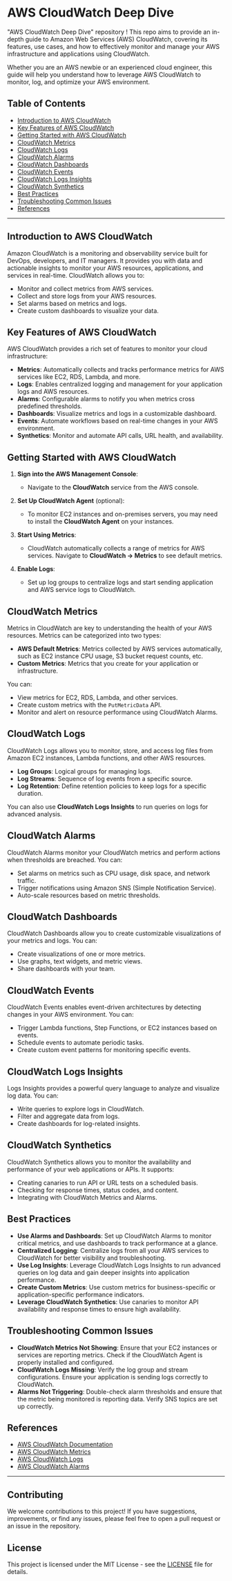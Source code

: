 # AWS CloudWatch Deep Dive

 "AWS CloudWatch Deep Dive" repository ! This repo aims to provide an in-depth guide to Amazon Web Services (AWS) CloudWatch, covering its features, use cases, and how to effectively monitor and manage your AWS infrastructure and applications using CloudWatch.

Whether you are an AWS newbie or an experienced cloud engineer, this guide will help you understand how to leverage AWS CloudWatch to monitor, log, and optimize your AWS environment.

## Table of Contents

- [Introduction to AWS CloudWatch](#introduction-to-aws-cloudwatch)
- [Key Features of AWS CloudWatch](#key-features-of-aws-cloudwatch)
- [Getting Started with AWS CloudWatch](#getting-started-with-aws-cloudwatch)
- [CloudWatch Metrics](#cloudwatch-metrics)
- [CloudWatch Logs](#cloudwatch-logs)
- [CloudWatch Alarms](#cloudwatch-alarms)
- [CloudWatch Dashboards](#cloudwatch-dashboards)
- [CloudWatch Events](#cloudwatch-events)
- [CloudWatch Logs Insights](#cloudwatch-logs-insights)
- [CloudWatch Synthetics](#cloudwatch-synthetics)
- [Best Practices](#best-practices)
- [Troubleshooting Common Issues](#troubleshooting-common-issues)
- [References](#references)

---

## Introduction to AWS CloudWatch

Amazon CloudWatch is a monitoring and observability service built for DevOps, developers, and IT managers. It provides you with data and actionable insights to monitor your AWS resources, applications, and services in real-time. CloudWatch allows you to:

- Monitor and collect metrics from AWS services.
- Collect and store logs from your AWS resources.
- Set alarms based on metrics and logs.
- Create custom dashboards to visualize your data.

## Key Features of AWS CloudWatch

AWS CloudWatch provides a rich set of features to monitor your cloud infrastructure:

- **Metrics**: Automatically collects and tracks performance metrics for AWS services like EC2, RDS, Lambda, and more.
- **Logs**: Enables centralized logging and management for your application logs and AWS resources.
- **Alarms**: Configurable alarms to notify you when metrics cross predefined thresholds.
- **Dashboards**: Visualize metrics and logs in a customizable dashboard.
- **Events**: Automate workflows based on real-time changes in your AWS environment.
- **Synthetics**: Monitor and automate API calls, URL health, and availability.
  
## Getting Started with AWS CloudWatch

1. **Sign into the AWS Management Console**:
   - Navigate to the **CloudWatch** service from the AWS console.

2. **Set Up CloudWatch Agent** (optional):
   - To monitor EC2 instances and on-premises servers, you may need to install the **CloudWatch Agent** on your instances.

3. **Start Using Metrics**:
   - CloudWatch automatically collects a range of metrics for AWS services. Navigate to **CloudWatch → Metrics** to see default metrics.

4. **Enable Logs**:
   - Set up log groups to centralize logs and start sending application and AWS service logs to CloudWatch.

## CloudWatch Metrics

Metrics in CloudWatch are key to understanding the health of your AWS resources. Metrics can be categorized into two types:

- **AWS Default Metrics**: Metrics collected by AWS services automatically, such as EC2 instance CPU usage, S3 bucket request counts, etc.
- **Custom Metrics**: Metrics that you create for your application or infrastructure.

You can:
- View metrics for EC2, RDS, Lambda, and other services.
- Create custom metrics with the `PutMetricData` API.
- Monitor and alert on resource performance using CloudWatch Alarms.

## CloudWatch Logs

CloudWatch Logs allows you to monitor, store, and access log files from Amazon EC2 instances, Lambda functions, and other AWS resources.

- **Log Groups**: Logical groups for managing logs.
- **Log Streams**: Sequence of log events from a specific source.
- **Log Retention**: Define retention policies to keep logs for a specific duration.

You can also use **CloudWatch Logs Insights** to run queries on logs for advanced analysis.

## CloudWatch Alarms

CloudWatch Alarms monitor your CloudWatch metrics and perform actions when thresholds are breached. You can:

- Set alarms on metrics such as CPU usage, disk space, and network traffic.
- Trigger notifications using Amazon SNS (Simple Notification Service).
- Auto-scale resources based on metric thresholds.

## CloudWatch Dashboards

CloudWatch Dashboards allow you to create customizable visualizations of your metrics and logs. You can:

- Create visualizations of one or more metrics.
- Use graphs, text widgets, and metric views.
- Share dashboards with your team.

## CloudWatch Events

CloudWatch Events enables event-driven architectures by detecting changes in your AWS environment. You can:

- Trigger Lambda functions, Step Functions, or EC2 instances based on events.
- Schedule events to automate periodic tasks.
- Create custom event patterns for monitoring specific events.

## CloudWatch Logs Insights

Logs Insights provides a powerful query language to analyze and visualize log data. You can:

- Write queries to explore logs in CloudWatch.
- Filter and aggregate data from logs.
- Create dashboards for log-related insights.

## CloudWatch Synthetics

CloudWatch Synthetics allows you to monitor the availability and performance of your web applications or APIs. It supports:

- Creating canaries to run API or URL tests on a scheduled basis.
- Checking for response times, status codes, and content.
- Integrating with CloudWatch Metrics and Alarms.

## Best Practices

- **Use Alarms and Dashboards**: Set up CloudWatch Alarms to monitor critical metrics, and use dashboards to track performance at a glance.
- **Centralized Logging**: Centralize logs from all your AWS services to CloudWatch for better visibility and troubleshooting.
- **Use Log Insights**: Leverage CloudWatch Logs Insights to run advanced queries on log data and gain deeper insights into application performance.
- **Create Custom Metrics**: Use custom metrics for business-specific or application-specific performance indicators.
- **Leverage CloudWatch Synthetics**: Use canaries to monitor API availability and response times to ensure high availability.

## Troubleshooting Common Issues

- **CloudWatch Metrics Not Showing**: Ensure that your EC2 instances or services are reporting metrics. Check if the CloudWatch Agent is properly installed and configured.
- **CloudWatch Logs Missing**: Verify the log group and stream configurations. Ensure your application is sending logs correctly to CloudWatch.
- **Alarms Not Triggering**: Double-check alarm thresholds and ensure that the metric being monitored is reporting data. Verify SNS topics are set up correctly.

## References

- [AWS CloudWatch Documentation](https://docs.aws.amazon.com/cloudwatch/index.html)
- [AWS CloudWatch Metrics](https://docs.aws.amazon.com/cloudwatch/latest/monitoring/aws-services-cloudwatch-metrics.html)
- [AWS CloudWatch Logs](https://docs.aws.amazon.com/cloudwatch/latest/logs/WhatIsCloudWatchLogs.html)
- [AWS CloudWatch Alarms](https://docs.aws.amazon.com/cloudwatch/latest/monitoring/AlarmThatSendsEmail.html)

---

## Contributing

We welcome contributions to this project! If you have suggestions, improvements, or find any issues, please feel free to open a pull request or an issue in the repository.

## License

This project is licensed under the MIT License - see the [LICENSE](LICENSE) file for details.

